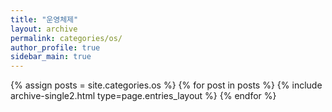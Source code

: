 ```yaml
---
title: "운영체제"
layout: archive
permalink: categories/os/
author_profile: true
sidebar_main: true
---
```



{% assign posts = site.categories.os %}
{% for post in posts %} {% include archive-single2.html type=page.entries_layout %} {% endfor %}
